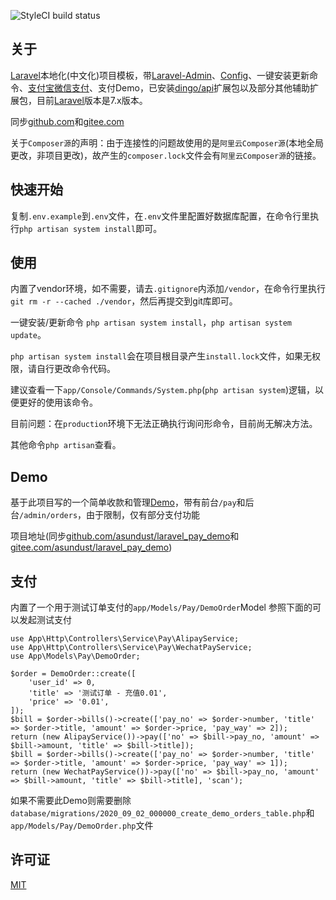 ![StyleCI build status](https://github.styleci.io/repos/235053411/shield) 

## 关于

[Laravel](https://github.com/laravel/laravel)本地化(中文化)项目模板，带[Laravel-Admin](https://github.com/z-song/laravel-admin)、[Config](https://github.com/laravel-admin-extensions/config)、一键安装更新命令、[支付宝微信支付](https://github.com/yansongda/laravel-pay)、支付Demo，已安装[dingo/api](https://github.com/dingo/api)扩展包以及部分其他辅助扩展包，目前[Laravel](https://github.com/laravel/laravel)版本是7.x版本。


同步[github.com](https://github.com/asundust/laravel_new)和[gitee.com](https://gitee.com/asundust/laravel_new)


关于`Composer源`的声明：由于连接性的问题故使用的是`阿里云Composer源`(本地全局更改，非项目更改)，故产生的`composer.lock`文件会有`阿里云Composer源`的链接。


## 快速开始

复制`.env.example`到`.env`文件，在`.env`文件里配置好数据库配置，在命令行里执行`php artisan system install`即可。


## 使用

内置了vendor环境，如不需要，请去`.gitignore`内添加`/vendor`，在命令行里执行`git rm -r --cached ./vendor`，然后再提交到git库即可。


一键安装/更新命令 `php artisan system install`，`php artisan system update`。

`php artisan system install`会在项目根目录产生`install.lock`文件，如果无权限，请自行更改命令代码。

建议查看一下`app/Console/Commands/System.php`(`php artisan system`)逻辑，以便更好的使用该命令。

目前问题：在`production`环境下无法正确执行询问形命令，目前尚无解决方法。

其他命令`php artisan`查看。

## Demo

基于此项目写的一个简单收款和管理[Demo](https://pay.leeay.com/pay)，带有前台`/pay`和后台`/admin/orders`，由于限制，仅有部分支付功能

项目地址(同步[github.com/asundust/laravel_pay_demo](https://github.com/asundust/laravel_pay_demo)和[gitee.com/asundust/laravel_pay_demo](https://gitee.com/asundust/laravel_pay_demo))


## 支付

内置了一个用于测试订单支付的`app/Models/Pay/DemoOrder`Model
参照下面的可以发起测试支付
```
use App\Http\Controllers\Service\Pay\AlipayService;
use App\Http\Controllers\Service\Pay\WechatPayService;
use App\Models\Pay\DemoOrder;
```
```
$order = DemoOrder::create([
    'user_id' => 0,
    'title' => '测试订单 - 充值0.01',
    'price' => '0.01',
]);
$bill = $order->bills()->create(['pay_no' => $order->number, 'title' => $order->title, 'amount' => $order->price, 'pay_way' => 2]);
return (new AlipayService())->pay(['no' => $bill->pay_no, 'amount' => $bill->amount, 'title' => $bill->title]);
$bill = $order->bills()->create(['pay_no' => $order->number, 'title' => $order->title, 'amount' => $order->price, 'pay_way' => 1]);
return (new WechatPayService())->pay(['no' => $bill->pay_no, 'amount' => $bill->amount, 'title' => $bill->title], 'scan');
```
如果不需要此Demo则需要删除`database/migrations/2020_09_02_000000_create_demo_orders_table.php`和`app/Models/Pay/DemoOrder.php`文件

## 许可证
[MIT](https://opensource.org/licenses/MIT)
